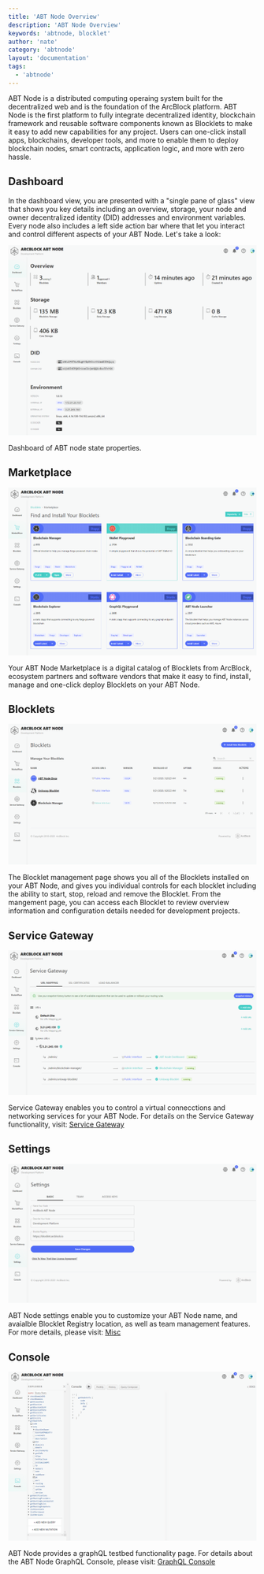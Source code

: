 ```yaml
---
title: 'ABT Node Overview'
description: 'ABT Node Overview'
keywords: 'abtnode, blocklet'
author: 'nate'
category: 'abtnode'
layout: 'documentation'
tags:
  - 'abtnode'
---
```


ABT Node is a distributed computing operaing system built for the decentralized web and is the foundation of the ArcBlock platform.  ABT Node is the first platform to fully integrate decentralized identity, blockchain framework and reusable software components known as Blocklets to make it easy to add new capabilities for any project. Users can one-click install apps, blockchains, developer tools, and more to enable them to deploy blockchain nodes, smart contracts, application logic, and more with zero hassle.

## Dashboard

In the dashboard view, you are presented with a "single pane of glass" view that shows you key details including an overview, storage, your node and owner decentralized identity (DID) addresses and environment variables. Every node also includes a left side action bar where that let you interact and control different aspects of your ABT Node. Let's take a look:

![](./images/abtnode-overview-1-en.png)

Dashboard of ABT node state properties.

## Marketplace

![](./images/abtnode-overview-2-en.png)

Your ABT Node Marketplace is a digital catalog of Blocklets from ArcBlock, ecosystem partners and software vendors that make it easy to find, install, manage and one-click deploy Blocklets on your ABT Node.

## Blocklets

![](./images/abtnode-overview-3-en.png)

The Blocklet management page shows you all of the Blocklets installed on your ABT Node, and gives you individual controls for each blocklet including the ability to start, stop, reload and remove the Blocklet. From the mangement page, you can access each Blocklet to review overview information and configuration details needed for development projects.

## Service Gateway

![](./images/abtnode-overview-4-en.png)

Service Gateway enables you to control a virtual connecctions and networking services for your ABT Node. For details on the Service Gateway functionality, visit: [Service Gateway](/en/abtnode/router)

## Settings

![](./images/abtnode-overview-5-en.png)

ABT Node settings enable you to customize your ABT Node name, and avaialble Blocklet Registry location, as well as team management features. For more details, please visit: [Misc](/en/abtnode/misc)

## Console

![](./images/abtnode-overview-6-en.png)

ABT Node provides a graphQL testbed functionality page. For details about the ABT Node GraphQL Console, please visit: [GraphQL Console](/en/abtnode/misc/graphql-console)
